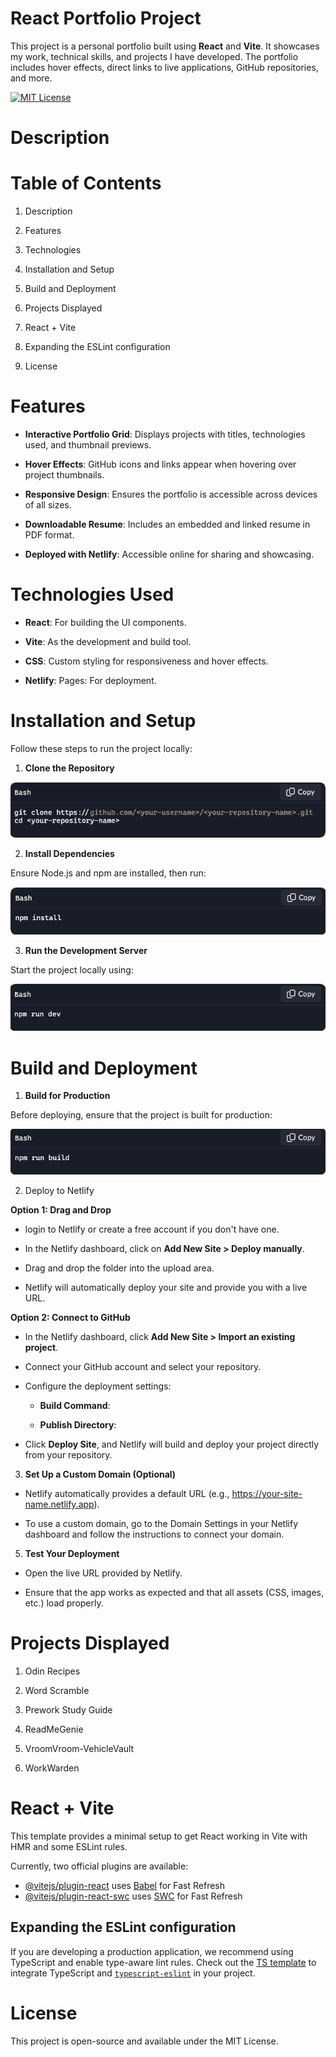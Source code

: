 # React Portfolio Project

This project is a personal portfolio built using **React** and **Vite**. It showcases my work, technical skills, and projects I have developed. The portfolio includes hover effects, direct links to live applications, GitHub repositories, and more.

[![MIT License](https://img.shields.io/badge/License-MIT-yellow.svg)](./LICENSE)

# Description

# Table of Contents

1. Description

2. Features

3. Technologies

4. Installation and Setup

5. Build and Deployment

6. Projects Displayed

7. React + Vite

8. Expanding the ESLint configuration

9. License

# Features

* **Interactive Portfolio Grid**: Displays projects with titles, technologies used, and thumbnail previews.

* **Hover Effects**: GitHub icons and links appear when hovering over project thumbnails.

* **Responsive Design**: Ensures the portfolio is accessible across devices of all sizes.

* **Downloadable Resume**: Includes an embedded and linked resume in PDF format.

* **Deployed with Netlify**: Accessible online for sharing and showcasing.

# Technologies Used

* **React**: For building the UI components.

* **Vite**: As the development and build tool.

* **CSS**: Custom styling for responsiveness and hover effects.

* **Netlify**: Pages: For deployment.

# Installation and Setup
Follow these steps to run the project locally:

1. **Clone the Repository**

![Step 1: Clone the Repository](public/Icons/step1.png)

2. **Install Dependencies**
 
Ensure Node.js and npm are installed, then run:

![Step 2: Clone the Repository](public/Icons/step2.png)

3. **Run the Development Server**

Start the project locally using:

![Step 3: Clone the Repository](public/Icons/step3.png)
 
# Build and Deployment

1. **Build for Production**

Before deploying, ensure that the project is built for production:

![Step 1: Build for Production](public/Icons/build.png)

2. Deploy to Netlify
   
**Option 1: Drag and Drop**

* login to Netlify or create a free account if you don't have one.
  
* In the Netlify dashboard, click on **Add New Site > Deploy manually**.

* Drag and drop the <dist> folder into the upload area.

* Netlify will automatically deploy your site and provide you with a live URL.

**Option 2: Connect to GitHub**

* In the Netlify dashboard, click **Add New Site > Import an existing project**.

* Connect your GitHub account and select your repository.

* Configure the deployment settings:

   * **Build Command**: <npm run build>

   * **Publish Directory**: <dist> 

* Click **Deploy Site**, and Netlify will build and deploy your project directly from your repository.

3. **Set Up a Custom Domain (Optional)**

* Netlify automatically provides a default URL (e.g., https://your-site-name.netlify.app).

* To use a custom domain, go to the Domain Settings in your Netlify dashboard and follow the instructions to connect your domain.  

5. **Test Your Deployment**

* Open the live URL provided by Netlify.

* Ensure that the app works as expected and that all assets (CSS, images, etc.) load properly.
  
# Projects Displayed

1. Odin Recipes

2. Word Scramble

3. Prework Study Guide

4. ReadMeGenie

5. VroomVroom-VehicleVault

6. WorkWarden

# React + Vite

This template provides a minimal setup to get React working in Vite with HMR and some ESLint rules.

Currently, two official plugins are available:

- [@vitejs/plugin-react](https://github.com/vitejs/vite-plugin-react/blob/main/packages/plugin-react/README.md) uses [Babel](https://babeljs.io/) for Fast Refresh
- [@vitejs/plugin-react-swc](https://github.com/vitejs/vite-plugin-react-swc) uses [SWC](https://swc.rs/) for Fast Refresh

## Expanding the ESLint configuration

If you are developing a production application, we recommend using TypeScript and enable type-aware lint rules. Check out the [TS template](https://github.com/vitejs/vite/tree/main/packages/create-vite/template-react-ts) to integrate TypeScript and [`typescript-eslint`](https://typescript-eslint.io) in your project.

# License

This project is open-source and available under the MIT License.

